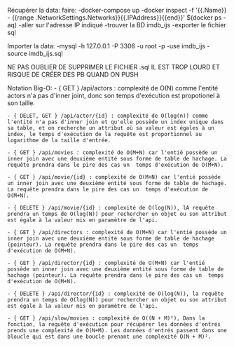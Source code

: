 Récupérer la data:
    faire: 
    -docker-compose up
    -docker inspect -f '{{.Name}} - {{range .NetworkSettings.Networks}}{{.IPAddress}}{{end}}' $(docker ps -aq)
    -aller sur l'adresse IP indiqué
    -trouver la BD imdb_ijs
    -exporter le fichier sql

Importer la data:
    -mysql -h 127.0.0.1 -P 3306 -u root -p
    -use imdb_ijs
    -source imdb_ijs.sql

NE PAS OUBLIER DE SUPPRIMER LE FICHIER .sql IL EST TROP LOURD ET RISQUE DE CRÉER DES PB QUAND ON PUSH

Notation Big-O: 
    - { GET } /api/actors : complexité de O(N) comme l'entité actors n'a pas d'inner joint, donc son temps d'exécution est propotionel à son taille.

    - { DELET, GET } /api/actor/{id} : complexité de O(log(n)) comme l'entité n'a pas d'inner join et qu'elle possède un index unique dans sa table, et on recherche un attribut où sa valeur est égales à un index, le temps d'exécution de la requête est proportionnel au logarithme de la taille d'entrée.

    - { GET } /api/movies : complexité de O(M+N) car l'entié possède un inner join avec une deuxième entité sous forme de table de hachage. La requête prendra dans le pire des cas un  temps d'exécution de O(M+N).

    - { GET } /api/movie/{id} : complexité de O(M+N) car l'entié possède un inner join avec une deuxième entité sous forme de table de hachage. La requête prendra dans le pire des cas un  temps d'exécution de O(M+N).

    - { DELETE } /api/movie/{id} : complexité de O(log(N)), lA requête prendra un temps de O(log(N)) pour rechercher un objet ou son attribut est égale à la valeur mis en paramètre de l'api.

    - { GET } /api/directors : complexité de O(M+N) car l'entié possède un inner join avec une deuxième entité sous forme de table de hachage (pointeur). La requête prendra dans le pire des cas un  temps d'exécution de O(M+N).

    - { GET } /api/director/{id} : complexité de O(M+N) car l'entié possède un inner join avec une deuxième entité sous forme de table de hachage (pointeur). La requête prendra dans le pire des cas un  temps d'exécution de O(M+N).

    - { DELETE } /api/director/{id} : complexité de O(log(N)), la requête prendra un temps de O(log(N)) pour rechercher un objet ou son attribut est égale à la valeur mis en paramètre de l'api.

    - { GET } /api/slow/movies : complexité de O((N + M)²), Dans la fonction, la requête d'exécution pour récupérer les données d'entrés prends une complexité de O(N+M). Les données d'entrés passent dans une bloucle qui est dans une boucle prenant une complexité O(N + M)². 

